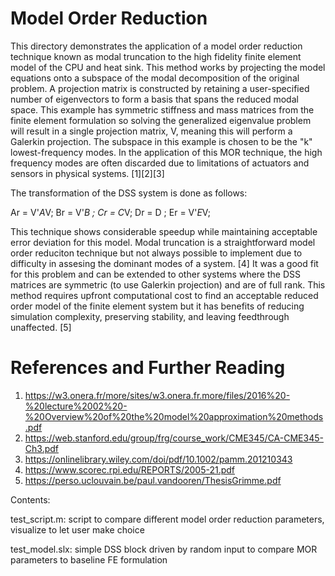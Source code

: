 # Model Order Reduction

This directory demonstrates the application of a model order reduction technique known as modal
truncation to the high fidelity finite element model of the CPU and heat sink. This method works
by projecting the model equations onto a subspace of the modal decomposition of the original 
problem. A projection matrix is constructed by retaining a user-specified number of eigenvectors
to form a basis that spans the reduced modal space. This example has symmetric stiffness and mass
matrices from the finite element formulation so solving the generalized eigenvalue problem will
result in a single projection matrix, V, meaning this will perform a Galerkin projection. The
subspace in this example is chosen to be the "k" lowest-frequency modes. In the application of
this MOR technique, the high frequency modes are often discarded due to limitations of actuators
and sensors in physical systems. [1][2][3]

The transformation of the DSS system is done as follows:

Ar = V'*A*V;
Br = V'*B  ;
Cr =    C*V;
Dr =    D  ;
Er = V'*E*V;

This technique shows considerable speedup while maintaining acceptable error deviation for this
model. Modal truncation is a straightforward model order reduciton technique but not always possible
to implement due to difficulty in assesing the dominant modes of a system. [4] It was a good fit for
this problem and can be extended to other systems where the DSS matrices are symmetric (to use
Galerkin projection) and are of full rank. This method requires upfront computational cost to find
an acceptable reduced order model of the finite element system but it has benefits of reducing
simulation complexity, preserving stability, and leaving feedthrough unaffected. [5]

# References and Further Reading
1. https://w3.onera.fr/more/sites/w3.onera.fr.more/files/2016%20-%20lecture%2002%20-%20Overview%20of%20the%20model%20approximation%20methods.pdf
2. https://web.stanford.edu/group/frg/course_work/CME345/CA-CME345-Ch3.pdf
3. https://onlinelibrary.wiley.com/doi/pdf/10.1002/pamm.201210343
4. https://www.scorec.rpi.edu/REPORTS/2005-21.pdf
5. https://perso.uclouvain.be/paul.vandooren/ThesisGrimme.pdf


Contents:

test_script.m: script to compare different model order reduction parameters, visualize to let user make choice

test_model.slx: simple DSS block driven by random input to compare MOR parameters to baseline FE formulation